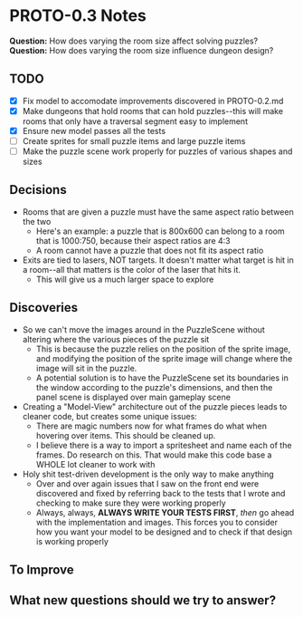 # PROTO-0.3 Notes

**Question:** How does varying the room size affect solving puzzles?
**Question:** How does varying the room size influence dungeon design?

## TODO

- [x] Fix model to accomodate improvements discovered in PROTO-0.2.md
- [x] Make dungeons that hold rooms that can hold puzzles--this will make rooms that only have a traversal segment easy to implement
- [x] Ensure new model passes all the tests
- [ ] Create sprites for small puzzle items and large puzzle items
- [ ] Make the puzzle scene work properly for puzzles of various shapes and sizes

## Decisions

* Rooms that are given a puzzle must have the same aspect ratio between the two
	* Here's an example: a puzzle that is 800x600 can belong to a room that is 1000:750, because their aspect ratios are 4:3
	* A room cannot have a puzzle that does not fit its aspect ratio
* Exits are tied to lasers, NOT targets. It doesn't matter what target is hit in a room--all that matters is the color of the laser that hits it.
	* This will give us a much larger space to explore

## Discoveries

* So we can't move the images around in the PuzzleScene without altering where the various pieces of the puzzle sit
	* This is because the puzzle relies on the position of the sprite image, and modifying the position of the sprite image will change where the image will sit in the puzzle.
	* A potential solution is to have the PuzzleScene set its boundaries in the window according to the puzzle's dimensions, and then the panel scene is displayed over main gameplay scene
* Creating a "Model-View" architecture out of the puzzle pieces leads to cleaner code, but creates some unique issues:
	* There are magic numbers now for what frames do what when hovering over items. This should be cleaned up.
	* I believe there is a way to import a spritesheet and name each of the frames. Do research on this. That would make this code base a WHOLE lot cleaner to work with
* Holy shit test-driven development is the only way to make anything
	* Over and over again issues that I saw on the front end were discovered and fixed by referring back to the tests that I wrote and checking to make sure they were working properly
	* Always, always, **ALWAYS WRITE YOUR TESTS FIRST**, *then* go ahead with the implementation and images. This forces you to consider how you want your model to be designed and to check if that design is working properly

## To Improve

## What new questions should we try to answer?
